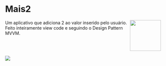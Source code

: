 # Mais2

 <img align="right" height="100" width="100" src="https://spotty-grenadilla-d26.notion.site/image/https%3A%2F%2Fs3-us-west-2.amazonaws.com%2Fsecure.notion-static.com%2Fed94049f-0052-414d-9e47-7cdeee567ef3%2FUntitled.png?table=block&id=8b77a17b-a7de-4a21-a79f-16b6ad73ac8b&spaceId=d1b02b65-6f05-41fb-9868-69f5ce300038&width=2000&userId=&cache=v2">

<p>Um aplicativo que adiciona 2 ao valor inserido pelo usuário.
  <br> Feito inteiramente view code e seguindo o Design Pattern MVVM. </p>  
<br><br><br> 

<img src ="https://spotty-grenadilla-d26.notion.site/image/https%3A%2F%2Fs3-us-west-2.amazonaws.com%2Fsecure.notion-static.com%2F4bd90d08-e669-4b30-bd11-cac778549b38%2FFrame_55.png?table=block&id=ddb9bed6-ccec-47ee-81e9-b2de094d4b4c&spaceId=d1b02b65-6f05-41fb-9868-69f5ce300038&width=2000&userId=&cache=v2" >
